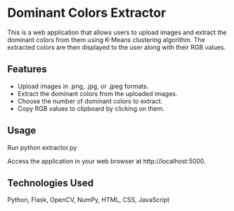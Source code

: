 # Dominant Colors Extractor

This is a web application that allows users to upload images and extract the dominant colors from them using K-Means clustering algorithm. The extracted colors are then displayed to the user along with their RGB values.

## Features
* Upload images in .png, .jpg, or .jpeg formats.
* Extract the dominant colors from the uploaded images.
* Choose the number of dominant colors to extract.
* Copy RGB values to clipboard by clicking on them.

## Usage
Run python extractor.py

Access the application in your web browser at http://localhost:5000.

## Technologies Used
Python,
Flask,
OpenCV,
NumPy,
HTML,
CSS,
JavaScript
